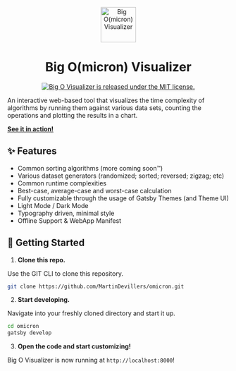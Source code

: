 <p align="center">
  <a href="https://omicron.devillers.nl">
    <img alt="Big O(micron) Visualizer" width="80" src="https://omicron.devillers.nl/logo.png" />
  </a>
</p>
<h1 align="center">
  Big O(micron) Visualizer
</h1>

<p align="center">
  <a href="https://github.com/MartinDevillers/omicron/blob/master/LICENSE">
    <img src="https://img.shields.io/badge/license-MIT-blue.svg" alt="Big O Visualizer is released under the MIT license." />
  </a>
</p>

An interactive web-based tool that visualizes the time complexity of algorithms by running them against various data sets, counting the operations and plotting the results in a chart.

[**See it in action!**](https://omicron.devillers.nl)

## ✨ Features

- Common sorting algorithms (more coming soon™)
- Various dataset generators (randomized; sorted; reversed; zigzag; etc)
- Common runtime complexities
- Best-case, average-case and worst-case calculation
- Fully customizable through the usage of Gatsby Themes (and Theme UI)
- Light Mode / Dark Mode
- Typography driven, minimal style
- Offline Support & WebApp Manifest

## 🚀 Getting Started

1. **Clone this repo.**

Use the GIT CLI to clone this repository.

```sh
git clone https://github.com/MartinDevillers/omicron.git
```

2. **Start developing.**

Navigate into your freshly cloned directory and start it up.

```sh
cd omicron
gatsby develop
```

3. **Open the code and start customizing!**

Big O Visualizer is now running at `http://localhost:8000`!
